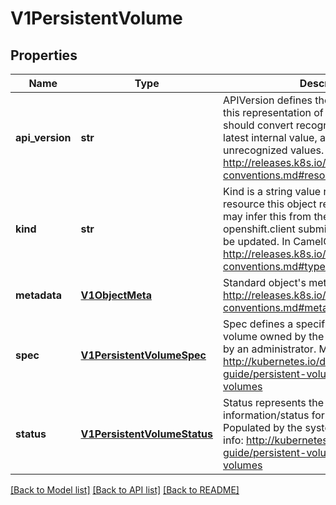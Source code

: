 # V1PersistentVolume

## Properties
Name | Type | Description | Notes
------------ | ------------- | ------------- | -------------
**api_version** | **str** | APIVersion defines the versioned schema of this representation of an object. Servers should convert recognized schemas to the latest internal value, and may reject unrecognized values. More info: http://releases.k8s.io/HEAD/docs/devel/api-conventions.md#resources | [optional] 
**kind** | **str** | Kind is a string value representing the REST resource this object represents. Servers may infer this from the endpoint the openshift.client submits requests to. Cannot be updated. In CamelCase. More info: http://releases.k8s.io/HEAD/docs/devel/api-conventions.md#types-kinds | [optional] 
**metadata** | [**V1ObjectMeta**](V1ObjectMeta.md) | Standard object&#39;s metadata. More info: http://releases.k8s.io/HEAD/docs/devel/api-conventions.md#metadata | [optional] 
**spec** | [**V1PersistentVolumeSpec**](V1PersistentVolumeSpec.md) | Spec defines a specification of a persistent volume owned by the cluster. Provisioned by an administrator. More info: http://kubernetes.io/docs/user-guide/persistent-volumes#persistent-volumes | [optional] 
**status** | [**V1PersistentVolumeStatus**](V1PersistentVolumeStatus.md) | Status represents the current information/status for the persistent volume. Populated by the system. Read-only. More info: http://kubernetes.io/docs/user-guide/persistent-volumes#persistent-volumes | [optional] 

[[Back to Model list]](../README.md#documentation-for-models) [[Back to API list]](../README.md#documentation-for-api-endpoints) [[Back to README]](../README.md)


